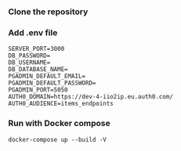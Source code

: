 
### Clone the repository

### Add .env file

```
SERVER_PORT=3000
DB_PASSWORD=
DB_USERNAME=
DB_DATABASE_NAME=
PGADMIN_DEFAULT_EMAIL=
PGADMIN_DEFAULT_PASSWORD=
PGADMIN_PORT=5050
AUTH0_DOMAIN=https://dev-4-iio2ip.eu.auth0.com/
AUTH0_AUDIENCE=items_endpoints

```

### Run with Docker compose

```
docker-compose up --build -V
```
